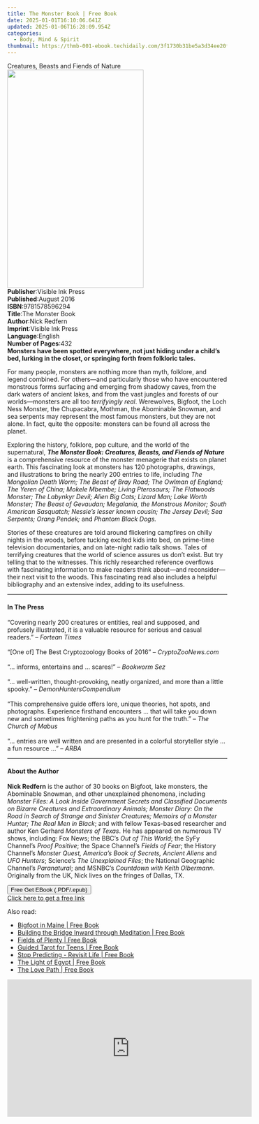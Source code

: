 ```yaml
---
title: The Monster Book | Free Book
date: 2025-01-01T16:10:06.641Z
updated: 2025-01-06T16:28:09.954Z
categories:
  - Body, Mind & Spirit
thumbnail: https://thmb-001-ebook.techidaily.com/3f1730b31be5a3d34ee20f1380594364f8b67adf00281acb298582fa3ee5eb61.jpg
---
```

<main id="book-container">
  <div class="flex flex-col">
    <div class="book-brief flex-1 py-6 px-4 sm:p-6 md:py-10 md:px-8">
      <!-- brief-->
      <div class="book-brief-main">Creatures, Beasts and Fiends of Nature</div>
    </div>
    <div
      class="book-meta-info flex-1 grid gap-4 col-start-1 col-end-3 row-start-1 sm:mb-6 sm:grid-cols-4 lg:gap-6 lg:col-start-2 lg:row-end-6 lg:row-span-6 lg:mb-0"
    >
      <div
        class="book-meta-info-left place-content-center mt-4 p-4 text-sm leading-6 col-start-2 col-span-2 dark:text-slate-400"
      >
        <img
          class="w-full h-500 object-cover rounded-lg sm:h-255 sm:col-span-2 lg:col-span-full"
          src="https://img-001-ebook.techidaily.com/5c3c01d673ec5912fd6b89e68920130e9ae5a90a7ff4d7ca33858368cde53060.jpg"
          alt=""
          width="312"
          height="500"
        />
      </div>
      <div
        class="book-meta-info-right mt-2 col-start-1 row-start-2 col-span-3 self-center"
      >
        <!-- meta data  -->
        <div class="flex flex-col px-4 md:px-8">
          <div class="flex-1">
            <strong>Publisher</strong>:<span class="px-2"
              >Visible Ink Press</span
            >
          </div>
          <div class="flex-1">
            <strong>Published</strong>:<span class="px-2">August 2016</span>
          </div>
          <div class="flex-1">
            <strong>ISBN</strong>:<span class="px-2">9781578596294</span>
          </div>
          <div class="flex-1">
            <strong>Title</strong>:<span class="px-2">The Monster Book</span>
          </div>
          <div class="flex-1">
            <strong>Author</strong>:<span class="px-2">Nick Redfern</span>
          </div>
          <div class="flex-1">
            <strong>Imprint</strong>:<span class="px-2">Visible Ink Press</span>
          </div>
          <div class="flex-1">
            <strong>Language</strong>:<span class="px-2">English</span>
          </div>
          <div class="flex-1">
            <strong>Number of Pages</strong>:<span class="px-2">432</span>
          </div>
        </div>
      </div>
    </div>
    <div class="book-description flex-1 py-6 px-4 sm:p-6 md:py-10 md:px-8">
      <div class="book-description-main">
        <div accordion-content="" id="description">
          <b
            >Monsters have been spotted everywhere, not just hiding under a
            child’s bed, lurking in the closet, or springing forth from
            folkloric tales.</b
          >
          <p>
            For many people, monsters are nothing more than myth, folklore, and
            legend combined. For others—and particularly those who have
            encountered monstrous forms surfacing and emerging from shadowy
            caves, from the dark waters of ancient lakes, and from the vast
            jungles and forests of our worlds—monsters are all too
            <i>terrifyingly real</i>. Werewolves, Bigfoot, the Loch Ness
            Monster, the Chupacabra, Mothman, the Abominable Snowman, and sea
            serpents may represent the most famous monsters, but they are not
            alone. In fact, quite the opposite: monsters can be found all across
            the planet.
          </p>
          <p>
            Exploring the history, folklore, pop culture, and the world of the
            supernatural,
            <b
              ><i
                >The Monster Book: Creatures, Beasts, and Fiends of Nature</i
              ></b
            >
            is a comprehensive resource of the monster menagerie that exists on
            planet earth. This fascinating look at monsters has 120 photographs,
            drawings, and illustrations to bring the nearly 200 entries to life,
            including
            <i
              >The Mongolian Death Worm; The Beast of Bray Road; The Owlman of
              England; The Yeren of China; Mokele Mbembe; Living Pterosaurs; The
              Flatwoods Monster; The Labynkyr Devil; Alien Big Cats; Lizard Man;
              Lake Worth Monster; The Beast of Gevaudan; Megalania, the
              Monstrous Monitor; South American Sasquatch; Nessie’s lesser known
              cousin; The Jersey Devil; Sea Serpents; Orang Pendek;</i
            >
            and <i>Phantom Black Dogs.</i>
          </p>
          <p>
            Stories of these creatures are told around flickering campfires on
            chilly nights in the woods, before tucking excited kids into bed, on
            prime-time television documentaries, and on late-night radio talk
            shows. Tales of terrifying creatures that the world of science
            assures us don’t exist. But try telling that to the witnesses. This
            richly researched reference overflows with fascinating information
            to make readers think about—and reconsider—their next visit to the
            woods. This fascinating read also includes a helpful bibliography
            and an extensive index, adding to its usefulness.
          </p>
        </div>
        <div class="accordion-fader"></div>
      </div>
    </div>
    <div class="book-excerpts flex-1 py-6 px-4 sm:p-6 md:py-10 md:px-8">
      <!-- excerpts-->
      <div class="book-excerpts-main">
        <hr />
        <h4 class="placeholder placeholder-heading">
          <span>In The Press</span>
        </h4>
        <p>
          “Covering nearly 200 creatures or entities, real and supposed, and
          profusely illustrated, it is a valuable resource for serious and
          casual readers.” – <i>Fortean Times</i><br /><br />“[One of] The Best
          Cryptozoology Books of 2016” – <i>CryptoZooNews.com</i><br /><br />“…
          informs, entertains and ... scares!” – <i>Bookworm Sez</i
          ><br /><br />“… well-written, thought-provoking, neatly organized, and
          more than a little spooky.” – <i>DemonHuntersCompendium</i
          ><br /><br />“This comprehensive guide offers lore, unique theories,
          hot spots, and photographs. Experience firsthand encounters ... that
          will take you down new and sometimes frightening paths as you hunt for
          the truth.” – <i>The Church of Mabus</i><br /><br />“... entries are
          well written and are presented in a colorful storyteller style ... a
          fun resource ...” – <i>ARBA</i>
        </p>
      </div>
    </div>
    <div class="book-about-author flex-1 py-6 px-4 sm:p-6 md:py-10 md:px-8">
      <!-- about author-->
      <div class="book-main-author-main">
        <hr />
        <h4 class="placeholder placeholder-heading">
          <span>About the Author</span>
        </h4>
        <p>
          <b>Nick Redfern</b> is the author of 30 books on Bigfoot, lake
          monsters, the Abominable Snowman, and other unexplained phenomena,
          including
          <i
            >Monster Files: A Look Inside Government Secrets and Classified
            Documents on Bizarre Creatures and Extraordinary Animals; Monster
            Diary: On the Road in Search of Strange and Sinister Creatures;
            Memoirs of a Monster Hunter; The Real Men in Black</i
          >; and with fellow Texas-based researcher and author Ken Gerhard
          <i>Monsters of Texas</i>. He has appeared on numerous TV shows,
          including: Fox News; the BBC’s <i>Out of This World</i>; the SyFy
          Channel’s <i>Proof Positive</i>; the Space Channel’s
          <i>Fields of Fear</i>; the History Channel’s
          <i>Monster Quest, America’s Book of Secrets, Ancient Aliens</i> and
          <i>UFO Hunters</i>; Science’s <i>The Unexplained Files</i>; the
          National Geographic Channel’s <i>Paranatural</i>; and MSNBC’s
          <i>Countdown with Keith Olbermann</i>. Originally from the UK, Nick
          lives on the fringes of Dallas, TX.<br />
        </p>
      </div>
    </div>
    <div class="book-free-get flex-1 py-6 px-4 sm:p-6 md:py-10 md:px-8">
      <button
        id="btn-free-get"
        class="bg-blue-500 hover:bg-blue-700 text-white font-bold py-2 px-4 rounded"
      >
        Free Get EBook (.PDF/.epub)
      </button>
      <div id="countdown-display" class="px-2 text-lg mt-2"></div>
      <a
        id="free-link"
        class="hidden bg-blue-500 hover:bg-blue-700 text-white font-bold py-2 px-4 rounded"
        href="https://www.ebooks.com/en-us/book/96489632/the-monster-book/nick-redfern/"
        target="_blank"
        >Click here to get a free link</a
      >
    </div>
    <script>
      let countdownTime = 0;
      let countdownInterval = null;
      document
        .getElementById('btn-free-get')
        .addEventListener('click', startCountdown);
      function startCountdown() {
        countdownTime = new Date().getTime() + 60000 * 3;
        countdownInterval = setInterval(updateCountdown, 1000);
        document.getElementById('btn-free-get').disabled = true;
        document
          .getElementById('btn-free-get')
          .classList.add('bg-gray-500', 'cursor-not-allowed');
      }
      function updateCountdown() {
        let currentTime = new Date().getTime();
        let timeLeft = countdownTime - currentTime;
        let secondsLeft = Math.floor(timeLeft / 1000);
        document.getElementById('countdown-display').innerHTML =
          `Remaining time: ${secondsLeft} seconds.`;
        if (secondsLeft <= 0) {
          clearInterval(countdownInterval);
          document.getElementById('btn-free-get').classList.add('hidden');
          document.getElementById('free-link').classList.remove('hidden');
          document.getElementById('countdown-display').innerHTML = '';
        }
      }
    </script>
  </div>
</main>

<ins class="adsbygoogle"
      style="display:block"
      data-ad-client="ca-pub-7571918770474297"
      data-ad-slot="8358498916"
      data-ad-format="auto"
      data-full-width-responsive="true"></ins>
    

<span class="atpl-alsoreadstyle">Also read:</span>
<div><ul>
<li><a href="https://novels-ebooks.techidaily.com/210560846-9781439672587-bigfoot-in-maine/"><u>Bigfoot in Maine | Free Book</u></a></li>
<li><a href="https://novels-ebooks.techidaily.com/210561581-9781957546742-building-the-bridge-inward-through-meditation/"><u>Building the Bridge Inward through Meditation | Free Book</u></a></li>
<li><a href="https://novels-ebooks.techidaily.com/210560338-9798985899115-fields-of-plenty/"><u>Fields of Plenty | Free Book</u></a></li>
<li><a href="https://novels-ebooks.techidaily.com/210562032-9780593435885-guided-tarot-for-teens/"><u>Guided Tarot for Teens | Free Book</u></a></li>
<li><a href="https://novels-ebooks.techidaily.com/210560911-9789354351082-stop-predicting-revisit-life/"><u>Stop Predicting - Revisit Life | Free Book</u></a></li>
<li><a href="https://novels-ebooks.techidaily.com/210560460-9781774817308-the-light-of-egypt/"><u>The Light of Egypt | Free Book</u></a></li>
<li><a href="https://novels-ebooks.techidaily.com/210561856-9781398414754-the-love-path/"><u>The Love Path | Free Book</u></a></li>
</ul></div>

<!-- affiliate ads begin -->
<iframe width="560" height="315" src="https://www.youtube.com/embed/0nGlyEL5K6Y?si=3KZhTTBvKcPmyS68" title="YouTube video player" frameborder="0" allow="accelerometer; autoplay; clipboard-write; encrypted-media; gyroscope; picture-in-picture; web-share" referrerpolicy="strict-origin-when-cross-origin" allowfullscreen></iframe>
<!-- affiliate ads end -->

